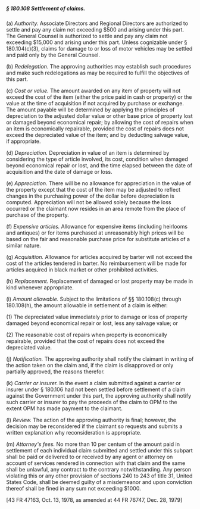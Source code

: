 ##### § 180.108 Settlement of claims. #####

(a) *Authority.* Associate Directors and Regional Directors are authorized to settle and pay any claim not exceeding $500 and arising under this part. The General Counsel is authorized to settle and pay any claim not exceeding $15,000 and arising under this part. Unless cognizable under § 180.104(c)(3), claims for damage to or loss of motor vehicles may be settled and paid only by the General Counsel.

(b) *Redelegation.* The approving authorities may establish such procedures and make such redelegations as may be required to fulfill the objectives of this part.

(c) *Cost or value.* The amount awarded on any item of property will not exceed the cost of the item (either the price paid in cash or property) or the value at the time of acquisition if not acquired by purchase or exchange. The amount payable will be determined by applying the principles of depreciation to the adjusted dollar value or other base price of property lost or damaged beyond economical repair; by allowing the cost of repairs when an item is economically repairable, provided the cost of repairs does not exceed the depreciated value of the item; and by deducting salvage value, if appropriate.

(d) *Depreciation.* Depreciation in value of an item is determined by considering the type of article involved, its cost, condition when damaged beyond economical repair or lost, and the time elapsed between the date of acquisition and the date of damage or loss.

(e) *Appreciation.* There will be no allowance for appreciation in the value of the property except that the cost of the item may be adjusted to reflect changes in the purchasing power of the dollar before depreciation is computed. Appreciation will not be allowed solely because the loss occurred or the claimant now resides in an area remote from the place of purchase of the property.

(f) *Expensive articles.* Allowance for expensive items (including heirlooms and antiques) or for items purchased at unreasonably high prices will be based on the fair and reasonable purchase price for substitute articles of a similar nature.

(g) *Acquisition.* Allowance for articles acquired by barter will not exceed the cost of the articles tendered in barter. No reimbursement will be made for articles acquired in black market or other prohibited activities.

(h) *Replacement.* Replacement of damaged or lost property may be made in kind whenever appropriate.

(i) *Amount allowable.* Subject to the limitations of §§ 180.108(c) through 180.108(h), the amount allowable in settlement of a claim is either:

(1) The depreciated value immediately prior to damage or loss of property damaged beyond economical repair or lost, less any salvage value; or

(2) The reasonable cost of repairs when property is economically repairable, provided that the cost of repairs does not exceed the depreciated value.

(j) *Notification.* The approving authority shall notify the claimant in writing of the action taken on the claim and, if the claim is disapproved or only partially approved, the reasons therefor.

(k) *Carrier or insurer.* In the event a claim submitted against a carrier or insurer under § 180.106 had not been settled before settlement of a claim against the Government under this part, the approving authority shall notify such carrier or insurer to pay the proceeds of the claim to OPM to the extent OPM has made payment to the claimant.

(l) *Review.* The action of the approving authority is final; however, the decision may be reconsidered if the claimant so requests and submits a written explanation why reconsideration is appropriate.

(m) *Attorney's fees.* No more than 10 per centum of the amount paid in settlement of each individual claim submitted and settled under this subpart shall be paid or delivered to or received by any agent or attorney on account of services rendered in connection with that claim and the same shall be unlawful, any contract to the contrary notwithstanding. Any person violating this or any other provision of sections 240 to 243 of title 31, United States Code, shall be deemed guilty of a misdemeanor and upon conviction thereof shall be fined in any sum not exceeding $1000.

[43 FR 47163, Oct. 13, 1978, as amended at 44 FR 76747, Dec. 28, 1979]